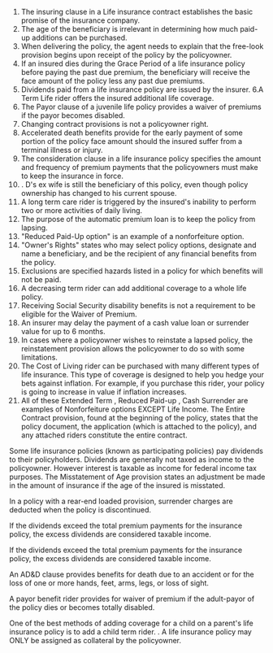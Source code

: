 1. The insuring clause in a Life insurance contract establishes the basic promise of the insurance company.
2.  The age of the beneficiary is irrelevant in determining how much paid-up additions can be purchased.
3.  When delivering the policy, the agent needs to explain that the free-look provision begins upon receipt of the policy by the policyowner.
4.   If an insured dies during the Grace Period of a life insurance policy before paying the past due premium, the beneficiary will receive the face amount of the policy less any past due premiums.
5.    Dividends paid from a life insurance policy are issued by the insurer.
6.A Term Life rider offers the insured additional life coverage.
  7. The Payor clause of a juvenile life policy provides a waiver of premiums if the payor becomes disabled.
  8. Changing contract provisions is not a policyowner right.
  9. Accelerated death benefits provide for the early payment of some portion of the policy face amount should the insured suffer from a terminal illness or injury.
  10. The consideration clause in a life insurance policy specifies the amount and frequency of premium payments that the policyowners must make to keep the insurance in force.
  11. . D's ex wife is still the beneficiary of this policy, even though policy ownership has changed to his current spouse.
  12. A long term care rider is triggered by the insured's inability to perform two or more activities of daily living.
  13.  The purpose of the automatic premium loan is to keep the policy from lapsing.
  14.  "Reduced Paid-Up option" is an example of a nonforfeiture option.
  15.  "Owner's Rights" states who may select policy options, designate and name a beneficiary, and be the recipient of any financial benefits from the policy.
  16.  Exclusions are specified hazards listed in a policy for which benefits will not be paid.
  17.  A decreasing term rider can add additional coverage to a whole life policy.
  18.  Receiving Social Security disability benefits is not a requirement to be eligible for the Waiver of Premium.
19. An insurer may delay the payment of a cash value loan or surrender value for up to 6 months.
20. In cases where a policyowner wishes to reinstate a lapsed policy, the reinstatement provision allows the policyowner to do so with some limitations.
21.  The Cost of Living rider can be purchased with many different types of life insurance. This type of coverage is designed to help you hedge your bets against inflation. For example, if you purchase this rider, your policy is going to increase in value if inflation increases.
22.  All of these  Extended Term
,  Reduced Paid-up
,  Cash Surrender
 are examples of Nonforfeiture options EXCEPT Life Income.
 The Entire Contract provision, found at the beginning of the policy, states that the policy document, the application (which is attached to the policy), and any attached riders constitute the entire contract.

Some life insurance policies (known as participating policies) pay dividends to their policyholders. Dividends are generally not taxed as income to the policyowner. However interest is taxable as income for federal income tax purposes.
The Misstatement of Age provision states an adjustment be made in the amount of insurance if the age of the insured is misstated.

In a policy with a rear-end loaded provision, surrender charges are deducted when the policy is discontinued.

If the dividends exceed the total premium payments for the insurance policy, the excess dividends are considered taxable income.

If the dividends exceed the total premium payments for the insurance policy, the excess dividends are considered taxable income.

An AD&D clause provides benefits for death due to an accident or for the loss of one or more hands, feet, arms, legs, or loss of sight.

 A payor benefit rider provides for waiver of premium if the adult-payor of the policy dies or becomes totally disabled.

  One of the best methods of adding coverage for a child on a parent's life insurance policy is to add a child term rider.
  . A life insurance policy may ONLY be assigned as collateral by the policyowner.


